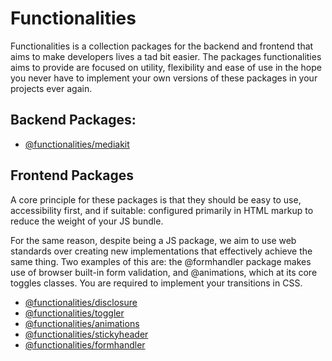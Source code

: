 # Functionalities

Functionalities is a collection packages for the backend and frontend that aims to make developers lives a tad bit easier. The packages functionalities aims to provide are focused on utility, flexibility and ease of use in the hope you never have to implement your own versions of these packages in your projects ever again.

## Backend Packages:

- [@functionalities/mediakit](/packages/mediakit/README.md)

## Frontend Packages

A core principle for these packages is that they should be easy to use, accessibility first, and if suitable: configured primarily in HTML markup to reduce the weight of your JS bundle. 

For the same reason, despite being a JS package, we aim to use web standards over creating new implementations that effectively achieve the same thing. Two examples of this are: the @formhandler package makes use of browser built-in form validation, and @animations, which at its core toggles classes. You are required to implement your transitions in CSS.

- [@functionalities/disclosure](/packages/disclosure/README.md)
- [@functionalities/toggler](/packages/toggler/README.md) 
- [@functionalities/animations](/packages/animations/README.md)
- [@functionalities/stickyheader](/packages/stickyheader/README.md)
- [@functionalities/formhandler](/packages/formhandler/README.md)